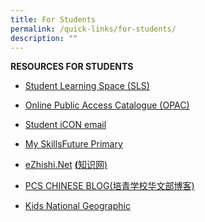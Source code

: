 ```yaml
---
title: For Students
permalink: /quick-links/for-students/
description: ""
---
```

**RESOURCES FOR STUDENTS**

* [Student Learning Space (SLS)](https://vle.learning.moe.edu.sg/login)

* [Online Public Access Catalogue (OPAC)](https://schoolibrary.moe.edu.sg/poiching)

* [Student iCON email](https://icon.moe.edu.sg/)

* [My SkillsFuture Primary](https://www.myskillsfuture.gov.sg/content/student/en/primary.html)

* [eZhishi.Net](https://www.ezhishi.net/Contents/) [](https://www.ezhishi.net/Contents/)[**(**](https://www.ezhishi.net/Contents/)[知识网)](https://www.ezhishi.net/Contents/)

* [PCS CHINESE BLOG(培青学校华文部博客)](https://poichingchinese.blogspot.sg/)

* [Kids National Geographic](https://kids.nationalgeographic.com/kids/)